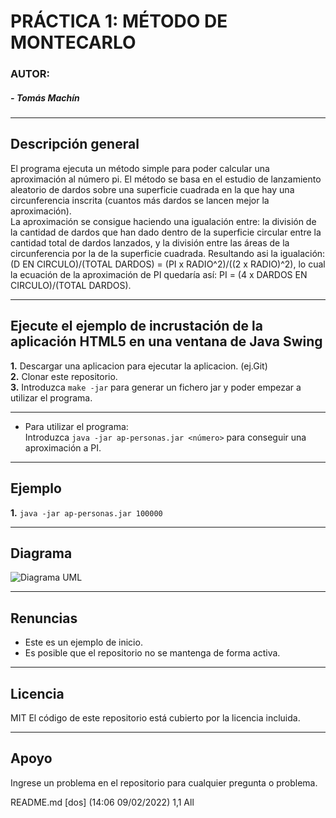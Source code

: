 # PRÁCTICA 1: MÉTODO DE MONTECARLO #

### __AUTOR:__
#####   - __Tomás Machín__
___
## Descripción general
El programa ejecuta un método simple para poder calcular una aproximación al número pi. El método se basa en el estudio de lanzamiento aleatorio de dardos sobre una superficie cuadrada en la que hay una circunferencia inscrita (cuantos más dardos se lancen mejor la aproximación).  
  La aproximación se consigue haciendo una igualación entre: la división de la cantidad de dardos que han dado dentro de la superficie circular entre la cantidad total de dardos lanzados, y la división entre las áreas de la circunferencia por la de la superficie cuadrada. Resultando asi la igualación: (D EN CIRCULO)/(TOTAL DARDOS) = (PI x RADIO^2)/((2 x RADIO)^2), lo cual la ecuación de la aproximación de PI quedaría así: PI = (4 x DARDOS EN CIRCULO)/(TOTAL DARDOS).
___
## Ejecute el ejemplo de incrustación de la aplicación HTML5 en una ventana de Java Swing

**1.** Descargar una aplicacion para ejecutar la aplicacion. (ej.Git)  
**2.** Clonar este repositorio.  
**3.** Introduzca `make -jar` para generar un fichero jar y poder empezar a utilizar el programa.
___
* Para utilizar el programa:  
  Introduzca `java -jar ap-personas.jar <número>` para conseguir una aproximación a PI.
___
## Ejemplo
  **1.** `java -jar ap-personas.jar 100000`
___
## Diagrama
![Diagrama UML](https://bitbucket.org/tomas_machin/practica_1/raw/fe680bdcff9b56b07e7fd983ab350c56efb049b5/practica2/diagrama/class%20diagram.png)
___
## Renuncias
* Este es un ejemplo de inicio.
* Es posible que el repositorio no se mantenga de forma activa.
___
## Licencia
MIT
El código de este repositorio está cubierto por la licencia incluida.
___
## Apoyo
Ingrese un problema en el repositorio para cualquier pregunta o problema.

README.md [dos] (14:06 09/02/2022)                                                              1,1 All
